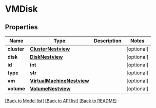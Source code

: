 # VMDisk

## Properties
Name | Type | Description | Notes
------------ | ------------- | ------------- | -------------
**cluster** | [**ClusterNestview**](ClusterNestview.md) |  | [optional] 
**disk** | [**DiskNestview**](DiskNestview.md) |  | [optional] 
**id** | **int** |  | [optional] 
**type** | **str** |  | [optional] 
**vm** | [**VirtualMachineNestview**](VirtualMachineNestview.md) |  | [optional] 
**volume** | [**VolumeNestview**](VolumeNestview.md) |  | [optional] 

[[Back to Model list]](../README.md#documentation-for-models) [[Back to API list]](../README.md#documentation-for-api-endpoints) [[Back to README]](../README.md)



